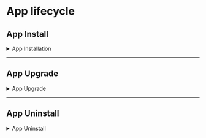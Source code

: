 # App lifecycle

## App Install
<details><summary>App Installation </summary>

<details><summary>Sequence Diagram</summary>

</details>

<details><summary>Install Message[Json]</summary>

```json
{
  "messageId": "5a578452-bfd6-4614-8d79-bda3bb0adfa9",
  "messageVersion": "2.0.0",
  "appIntegrationId": "0bc95e12-ac99-427b-bf48-2235f198d970",
  "referenceId": "dc8abeaf-fd1f-44e0-b3ee-1142d277b040",
  "app": "AppController",
  "module": "App",
  "subtype": "Core",
  "action": "Install",
  "managementProfileId": "b4a64f28-e531-455e-b0ea-d5c853b4078a",
  "payload": {
    "app": "sample-sdk-app",
    "version": "1.0.0",
    "helm": {
      "pullType": "chart",
      "url": null,
      "credentials": {
        "username": null,
        "password": null,
        "token": null
      }
    },
    "maven": {
      "url": null
    }
  }
}

```
</details>

</details>

---

## App Upgrade

<details><summary>App Upgrade </summary>

<details><summary>Sequence Diagram</summary>

</details>

<details><summary>Upgrade Message[Json]</summary>

```json
{
  "messageId": "3cff7fd9-a629-4c25-954b-7cc7611ca6ab",
  "messageVersion": "2.0.0",
  "appIntegrationId": "0bc95e12-ac99-427b-bf48-2235f198d970",
  "referenceId": "cce5d149-d09e-42b8-9b0a-b4da951cce59",
  "app": "AppController",
  "module": "App",
  "subtype": "Core",
  "action": "Update",
  "managementProfileId": "b4a64f28-e531-455e-b0ea-d5c853b4078a",
  "payload": {
    "app": "sample-sdk-app",
    "version": "1.1.0",
    "helm": {
      "pullType": "chart",
      "url": null,
      "credentials": {
        "username": null,
        "password": null,
        "token": null
      }
    },
    "maven": {
      "url": null
    }
  }
}

```
</details>

</details>

---

## App Uninstall

<details><summary>App Uninstall </summary>

<details><summary>Sequence Diagram</summary>

</details>

<details><summary>Uninstall Message[Json]</summary>

```json
{
  "messageId": "b660d3ba-8f23-4f10-92ac-753fc5253e9e",
  "messageVersion": "2.0.0",
  "appIntegrationId": "0bc95e12-ac99-427b-bf48-2235f198d970",
  "referenceId": "2cc4cd9e-dde4-48e9-8936-77d553da1526",
  "app": "AppController",
  "module": "App",
  "subtype": "Core",
  "action": "Uninstall",
  "managementProfileId": "b4a64f28-e531-455e-b0ea-d5c853b4078a",
  "payload": {
    "app": "sample-sdk-app"
  }
}

```
</details>

</details>